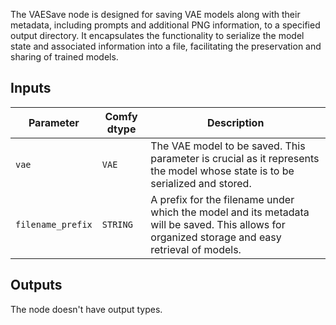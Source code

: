 
The VAESave node is designed for saving VAE models along with their metadata, including prompts and additional PNG information, to a specified output directory. It encapsulates the functionality to serialize the model state and associated information into a file, facilitating the preservation and sharing of trained models.

## Inputs

| Parameter | Comfy dtype | Description |
|-----------|-------------|-------------|
| `vae`     | `VAE`       | The VAE model to be saved. This parameter is crucial as it represents the model whose state is to be serialized and stored. |
| `filename_prefix` | `STRING` | A prefix for the filename under which the model and its metadata will be saved. This allows for organized storage and easy retrieval of models. |

## Outputs

The node doesn't have output types.
